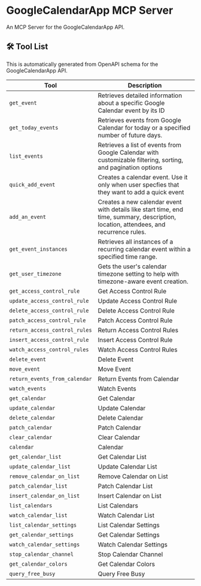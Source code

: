 # GoogleCalendarApp MCP Server

An MCP Server for the GoogleCalendarApp API.

## 🛠️ Tool List

This is automatically generated from OpenAPI schema for the GoogleCalendarApp API.


| Tool | Description |
|------|-------------|
| `get_event` | Retrieves detailed information about a specific Google Calendar event by its ID |
| `get_today_events` | Retrieves events from Google Calendar for today or a specified number of future days. |
| `list_events` | Retrieves a list of events from Google Calendar with customizable filtering, sorting, and pagination options |
| `quick_add_event` | Creates a calendar event. Use it only when user specfies that they want to add a quick event |
| `add_an_event` | Creates a new calendar event with details like start time, end time, summary, description, location, attendees, and recurrence rules. |
| `get_event_instances` | Retrieves all instances of a recurring calendar event within a specified time range. |
| `get_user_timezone` | Gets the user's calendar timezone setting to help with timezone-aware event creation. |
| `get_access_control_rule` | Get Access Control Rule |
| `update_access_control_rule` | Update Access Control Rule |
| `delete_access_control_rule` | Delete Access Control Rule |
| `patch_access_control_rule` | Patch Access Control Rule |
| `return_access_control_rules` | Return Access Control Rules |
| `insert_access_control_rule` | Insert Access Control Rule |
| `watch_access_control_rules` | Watch Access Control Rules |
| `delete_event` | Delete Event |
| `move_event` | Move Event |
| `return_events_from_calendar` | Return Events from Calendar |
| `watch_events` | Watch Events |
| `get_calendar` | Get Calendar |
| `update_calendar` | Update Calendar |
| `delete_calendar` | Delete Calendar |
| `patch_calendar` | Patch Calendar |
| `clear_calendar` | Clear Calendar |
| `calendar` | Calendar |
| `get_calendar_list` | Get Calendar List |
| `update_calendar_list` | Update Calendar List |
| `remove_calendar_on_list` | Remove Calendar on List |
| `patch_calendar_list` | Patch Calendar List |
| `insert_calendar_on_list` | Insert Calendar on List |
| `list_calendars` | List Calendars |
| `watch_calendar_list` | Watch Calendar List |
| `list_calendar_settings` | List Calendar Settings |
| `get_calendar_settings` | Get Calendar Settings |
| `watch_calendar_settings` | Watch Calendar Settings |
| `stop_calendar_channel` | Stop Calendar Channel |
| `get_calendar_colors` | Get Calendar Colors |
| `query_free_busy` | Query Free Busy |
